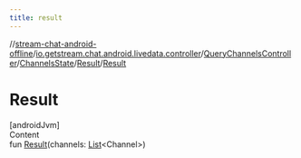 ```yaml
---
title: result
---
```

//[stream-chat-android-offline](../../../../../index.md)/[io.getstream.chat.android.livedata.controller](../../../index.md)/[QueryChannelsController](../../index.md)/[ChannelsState](../index.md)/[Result](index.md)/[Result](Result.md)



# Result  
[androidJvm]  
Content  
fun [Result](Result.md)(channels: [List](https://kotlinlang.org/api/latest/jvm/stdlib/kotlin.collections/-list/index.html)&lt;Channel&gt;)  



